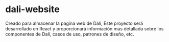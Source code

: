 # dali-website
Creado para almacenar la pagina web de Dali, Este proyecto será desarrollado en React y proporcionará información mas detallada sobre los componentes de Dali, casos de uso, patrones de diseño, etc.
